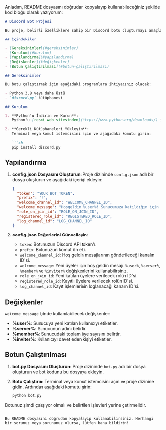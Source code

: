 Anladım, README dosyasını doğrudan kopyalayıp kullanabileceğiniz şekilde kod bloğu olarak yazıyorum:

```markdown
# Discord Bot Projesi

Bu proje, belirli özelliklere sahip bir Discord botu oluşturmayı amaçlamaktadır. Bot, yeni katılan üyelere hoş geldin mesajı gönderir, belirli bir rol verir ve kayıt komutları kullanarak üyeleri kaydeder. Ayrıca, kayıt sayılarını kaydeder ve bot yeniden başlatıldığında bu bilgileri korur.

## İçindekiler

- [Gereksinimler](#gereksinimler)
- [Kurulum](#kurulum)
- [Yapılandırma](#yapılandırma)
- [Değişkenler](#değişkenler)
- [Botun Çalıştırılması](#botun-çalıştırılması)

## Gereksinimler

Bu botu çalıştırmak için aşağıdaki programlara ihtiyacınız olacak:

- Python 3.8 veya daha üstü
- `discord.py` kütüphanesi

## Kurulum

1. **Python'u İndirin ve Kurun**:
   Python'u [resmi web sitesinden](https://www.python.org/downloads/) indirip kurabilirsiniz.

2. **Gerekli Kütüphaneleri Yükleyin**:
   Terminal veya komut istemcisini açın ve aşağıdaki komutu girin:

   ```sh
   pip install discord.py
   ```

## Yapılandırma

1. **config.json Dosyasını Oluşturun**:
   Proje dizininde `config.json` adlı bir dosya oluşturun ve aşağıdaki içeriği ekleyin:

   ```json
   {
     "token": "YOUR_BOT_TOKEN",
     "prefix": "!",
     "welcome_channel_id": "WELCOME_CHANNEL_ID",
     "welcome_message": "Hoşgeldin %user%! Sunucumuza katıldığın için teşekkürler. Şu anda %server% sunucusunda %member% kişiyiz.",
     "role_on_join_id": "ROLE_ON_JOIN_ID",
     "registered_role_id": "REGISTERED_ROLE_ID",
     "log_channel_id": "LOG_CHANNEL_ID"
   }
   ```

2. **config.json Değerlerini Güncelleyin**:
   - `token`: Botunuzun Discord API token'ı.
   - `prefix`: Botunuzun komut ön eki.
   - `welcome_channel_id`: Hoş geldin mesajlarının gönderileceği kanalın ID'si.
   - `welcome_message`: Yeni üyeler için hoş geldin mesajı. `%user%`, `%server%`, `%member%` ve `%inviter%` değişkenlerini kullanabilirsiniz.
   - `role_on_join_id`: Yeni katılan üyelere verilecek rolün ID'si.
   - `registered_role_id`: Kayıtlı üyelere verilecek rolün ID'si.
   - `log_channel_id`: Kayıt işlemlerinin loglanacağı kanalın ID'si.

## Değişkenler

`welcome_message` içinde kullanılabilecek değişkenler:

- **%user%**: Sunucuya yeni katılan kullanıcıyı etiketler.
- **%server%**: Sunucunun adını belirtir.
- **%member%**: Sunucudaki toplam üye sayısını belirtir.
- **%inviter%**: Kullanıcıyı davet eden kişiyi etiketler.

## Botun Çalıştırılması

1. **bot.py Dosyasını Oluşturun**:
   Proje dizininde `bot.py` adlı bir dosya oluşturun ve bot kodunu bu dosyaya ekleyin.

2. **Botu Çalıştırın**:
   Terminal veya komut istemcisini açın ve proje dizinine gidin. Ardından aşağıdaki komutu girin:

   ```sh
   python bot.py
   ```

Botunuz şimdi çalışıyor olmalı ve belirtilen işlevleri yerine getirmelidir.
```

Bu README dosyasını doğrudan kopyalayıp kullanabilirsiniz. Herhangi bir sorunuz veya sorununuz olursa, lütfen bana bildirin!
